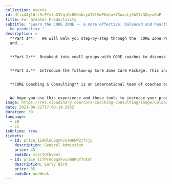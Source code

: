 ```yaml
---
collection: events
id: Ulix44j10tr5rFYvfuG3VgiOcDHK4bzyAIXlVmPKmLu+7SuxaLySb21x3Qqeo6uP
title: For Greater Productivity
subtitle: "Learn the CORE ZONE -- a more effective, balanced and healthy way to
  be productive "
description: >-
  **Part 1**:   We will walk you step-by-step through the  CORE Zone Process
  and...


  **Part 2:**  Breakout into small groups with CORE coaches to discuss...


  **Part 3.**  Introduce the follow-up Core Zone Care Package. This includes a video/audio of this CORE Zone session (so you can return anytime). You will also receive check-in texts from your coach, plus other Core  Zone resources, including the many benefits of this process.


  **CORE Coaching & Consulting** is an international team of coaches based in the US, Europe and South America.  We use the Balancing Act principles of  CORE Coaching President  Sharon Seivert as a basis for this seminar.  


  We hope you use this experience and these tools to increase your productivity, health and well-being during these challenging times.
image: https://res.cloudinary.com/core-coaching-consulting/image/upload/v1617726389/productivity_rsmqax.jpg
date: 2021-06-22T17:00:14.295Z
duration: 30
language:
  - EN
  - ES
isOnline: true
tickets:
  - id: price_1IdHloC6qmFvoaW6NW2jfcj5
    description: General Admission
    price: 45
    endsOn: startOfEvent
  - id: price_1IfPrnC6qmFvoaW6KqY7cKnh
    description: Early Bird
    price: 35
    endsOn: oneWeek
---
```

